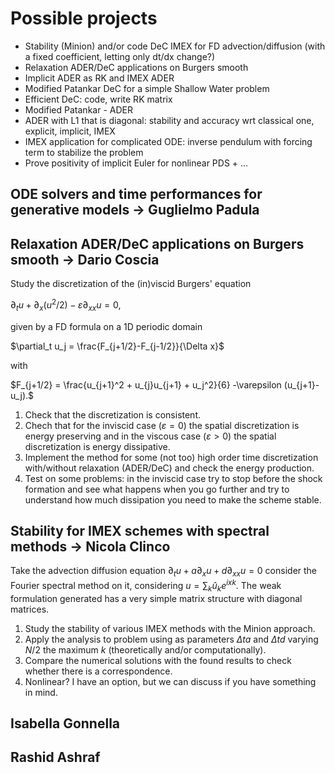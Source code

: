 # Possible projects
  * Stability (Minion) and/or code DeC IMEX for FD advection/diffusion (with a fixed coefficient, letting only dt/dx change?)
  * Relaxation ADER/DeC applications on Burgers smooth
  * Implicit ADER as RK and IMEX ADER
  * Modified Patankar DeC for a simple Shallow Water problem
  * Efficient DeC: code, write RK matrix
  * Modified Patankar - ADER
  * ADER with L1 that is diagonal: stability and accuracy wrt classical one, explicit, implicit, IMEX
  * IMEX application for complicated ODE: inverse pendulum with forcing term to stabilize the problem
  * Prove positivity of implicit Euler for nonlinear PDS + ...

## ODE solvers and time performances for generative models -> Guglielmo Padula 

## Relaxation ADER/DeC applications on Burgers smooth -> Dario Coscia

Study the discretization of the (in)viscid Burgers' equation

$\partial_t u + \partial_x (u^2/2) - \varepsilon \partial_{xx} u=0,$

given by a FD formula on a 1D periodic domain

$\partial_t u_j = \frac{F_{j+1/2}-F_{j-1/2}}{\Delta x}$

with

$F_{j+1/2} = \frac{u_{j+1}^2 + u_{j}u_{j+1} + u_j^2}{6} -\varepsilon (u_{j+1}-u_j).$

1. Check that the discretization is consistent.
2. Chech that for the inviscid case ($\varepsilon =0$) the spatial discretization is energy preserving and in the viscous case ($\varepsilon >0$) the spatial discretization is energy dissipative.
3. Implement the method for some (not too) high order time discretization with/without relaxation (ADER/DeC) and check the energy production.
4. Test on some problems: in the inviscid case try to stop before the shock formation and see what happens when you go further and try to understand how much dissipation you need to make the scheme stable.

## Stability for IMEX schemes with spectral methods -> Nicola Clinco

Take the advection diffusion equation
$\partial_t u + a \partial_x u + d \partial_{xx} u = 0$
consider the Fourier spectral method on it, considering $u = \sum_k \hat{u}_k e^{ixk}$. 
The weak formulation generated has a very simple matrix structure with diagonal matrices.

1. Study the stability of various IMEX methods with the Minion approach.
2. Apply the analysis to problem using as parameters $\Delta t a$ and $\Delta t d$ varying $N/2$ the maximum $k$ (theoretically and/or computationally).
3. Compare the numerical solutions with the found results to check whether there is a correspondence.
4. Nonlinear? I have an option, but we can discuss if you have something in mind.
 

## Isabella Gonnella

## Rashid Ashraf

